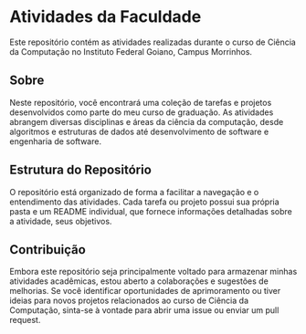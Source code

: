 # Atividades da Faculdade

Este repositório contém as atividades realizadas durante o curso de Ciência da Computação no Instituto Federal Goiano, Campus Morrinhos.

## Sobre

Neste repositório, você encontrará uma coleção de tarefas e projetos desenvolvidos como parte do meu curso de graduação. As atividades abrangem diversas disciplinas e áreas da ciência da computação, desde algoritmos e estruturas de dados até desenvolvimento de software e engenharia de software.

## Estrutura do Repositório

O repositório está organizado de forma a facilitar a navegação e o entendimento das atividades. Cada tarefa ou projeto possui sua própria pasta e um README individual, que fornece informações detalhadas sobre a atividade, seus objetivos.

## Contribuição

Embora este repositório seja principalmente voltado para armazenar minhas atividades acadêmicas, estou aberto a colaborações e sugestões de melhorias. Se você identificar oportunidades de aprimoramento ou tiver ideias para novos projetos relacionados ao curso de Ciência da Computação, sinta-se à vontade para abrir uma issue ou enviar um pull request.
